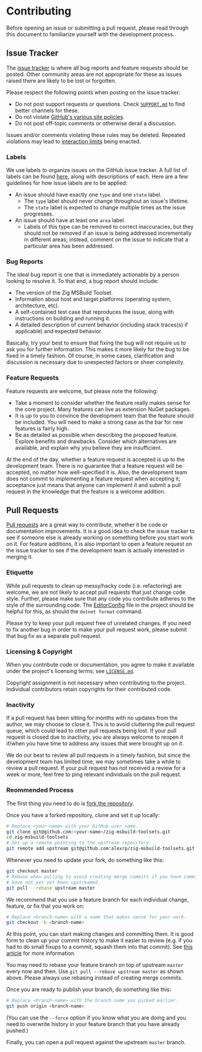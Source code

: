 # Contributing

Before opening an issue or submitting a pull request, please read through this
document to familiarize yourself with the development process.

## Issue Tracker

The [issue tracker](https://github.com/alexrp/zig-msbuild-toolsets/issues) is
where all bug reports and feature requests should be posted. Other community
areas are not appropriate for these as issues raised there are likely to be lost
or forgotten.

Please respect the following points when posting on the issue tracker:

* Do not post support requests or questions. Check [`SUPPORT.md`](SUPPORT.md) to
  find better channels for these.
* Do not violate
  [GitHub's various site policies](https://docs.github.com/en/github/site-policy).
* Do not post off-topic comments or otherwise derail a discussion.

Issues and/or comments violating these rules may be deleted. Repeated violations
may lead to
[interaction limits](https://docs.github.com/en/github/building-a-strong-community/limiting-interactions-in-your-organization)
being enacted.

### Labels

We use labels to organize issues on the GitHub issue tracker. A full list of
labels can be found
[here](https://github.com/alexrp/zig-msbuild-toolsets/labels), along with
descriptions of each. Here are a few guidelines for how issue labels are to be
applied:

* An issue should have exactly one `type` and one `state` label.
    * The `type` label should never change throughout an issue's lifetime.
    * The `state` label is expected to change multiple times as the issue
      progresses.
* An issue should have at least one `area` label.
    * Labels of this type can be removed to correct inaccuracies, but they
      should not be removed if an issue is being addressed incrementally in
      different areas; instead, comment on the issue to indicate that a
      particular area has been addressed.

### Bug Reports

The ideal bug report is one that is immediately actionable by a person looking
to resolve it. To that end, a bug report should include:

* The version of the Zig MSBuild Toolset.
* Information about host and target platforms (operating system, architecture,
  etc).
* A self-contained test case that reproduces the issue, along with instructions
  on building and running it.
* A detailed description of current behavior (including stack traces(s) if
  applicable) and expected behavior.

Basically, try your best to ensure that fixing the bug will not require us to
ask you for further information. This makes it more likely for the bug to be
fixed in a timely fashion. Of course, in some cases, clarification and
discussion is necessary due to unexpected factors or sheer complexity.

### Feature Requests

Feature requests are welcome, but please note the following:

* Take a moment to consider whether the feature really makes sense for the core
  project. Many features can live as extension NuGet packages.
* It is up to you to convince the development team that the feature should be
  included. You will need to make a strong case as the bar for new features is
  fairly high.
* Be as detailed as possible when describing the proposed feature. Explore
  benefits and drawbacks. Consider which alternatives are available, and explain
  why you believe they are insufficient.

At the end of the day, whether a feature request is accepted is up to the
development team. There is no guarantee that a feature request will be accepted,
no matter how well-specified it is. Also, the development team does not commit
to implementing a feature request when accepting it; acceptance just means that
anyone can implement it and submit a pull request in the knowledge that the
feature is a welcome addition.

## Pull Requests

[Pull requests](https://github.com/alexrp/zig-msbuild-toolsets/pulls) are a
great way to contribute, whether it be code or documentation improvements. It is
a good idea to check the issue tracker to see if someone else is already working
on something before you start work on it. For feature additions, it is also
important to open a feature request on the issue tracker to see if the
development team is actually interested in merging it.

### Etiquette

While pull requests to clean up messy/hacky code (i.e. refactoring) are welcome,
we are not likely to accept pull requests that just change code style. Further,
please make sure that any code you contribute adheres to the style of the
surrounding code. The [EditorConfig](../.editorconfig) file in the project
should be helpful for this, as should the `dotnet format` command.

Please try to keep your pull request free of unrelated changes. If you need to
fix another bug in order to make your pull request work, please submit that bug
fix as a separate pull request.

### Licensing & Copyright

When you contribute code or documentation, you agree to make it available under
the project's licensing terms; see [`LICENSE.md`](LICENSE.md).

Copyright assignment is not necessary when contributing to the project.
Individual contributors retain copyrights for their contributed code.

### Inactivity

If a pull request has been sitting for months with no updates from the author,
we may choose to close it. This is to avoid cluttering the pull request queue,
which could lead to other pull requests being lost. If your pull request is
closed due to inactivity, you are always welcome to reopen it if/when you have
time to address any issues that were brought up on it.

We do our best to review all pull requests in a timely fashion, but since the
development team has limited time, we may sometimes take a while to review a
pull request. If your pull request has not received a review for a week or more,
feel free to ping relevant individuals on the pull request.

### Reommended Process

The first thing you need to do is
[fork the repository](https://help.github.com/en/articles/fork-a-repo).

Once you have a forked repository, clone and set it up locally:

```bash
# Replace <your-name> with your GitHub user name.
git clone git@github.com:<your-name>/zig-msbuild-toolsets.git
cd zig-msbuild-toolsets
# Set up a remote pointing to the upstream repository.
git remote add upstream git@github.com:alexrp/zig-msbuild-toolsets.git
```

Whenever you need to update your fork, do something like this:

```bash
git checkout master
# Rebase when pulling to avoid creating merge commits if you have commits that
# have not yet yet been upstreamed.
git pull --rebase upstream master
```

We recommend that you use a feature branch for each individual change, feature,
or fix that you work on:

```bash
# Replace <branch-name> with a name that makes sense for your work.
git checkout -b <branch-name>
```

At this point, you can start making changes and committing them. It is good form
to clean up your commit history to make it easier to review (e.g. if you had to
do small fixups to a commit, squash them into that commit). See
[this article](https://help.github.com/en/articles/about-git-rebase) for more
information.

You may need to rebase your feature branch on top of upstream `master` every now
and then. Use `git pull --rebase upstream master` as shown above. Please always
use rebasing instead of creating merge commits.

Once you are ready to publish your branch, do something like this:

```bash
# Replace <branch-name> with the branch name you picked earlier.
git push origin <branch-name>
```

(You can use the `--force` option if you know what you are doing and you need to
overwrite history in your feature branch that you have already pushed.)

Finally, you can open a pull request against the upstream `master` branch.
